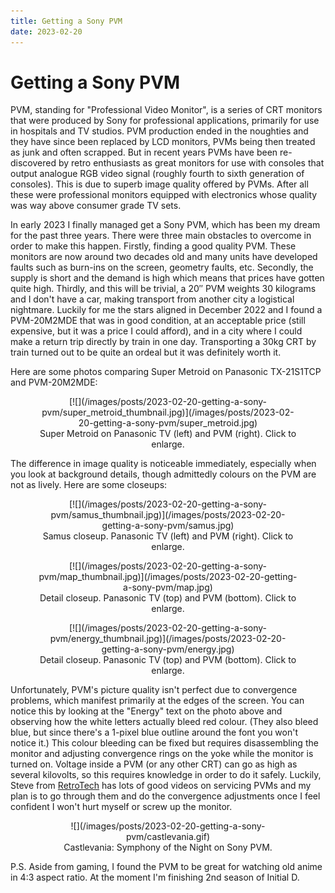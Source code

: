```yaml
---
title: Getting a Sony PVM
date: 2023-02-20
---
```


Getting a Sony PVM
==================

PVM, standing for "Professional Video Monitor", is a series of CRT monitors that
were produced by Sony for professional applications, primarily for use in
hospitals and TV studios.  PVM production ended in the noughties and they have
since been replaced by LCD monitors, PVMs being then treated as junk and often
scrapped.  But in recent years PVMs have been re-discovered by retro enthusiasts
as great monitors for use with consoles that output analogue RGB video signal
(roughly fourth to sixth generation of consoles).  This is due to superb image
quality offered by PVMs. After all these were professional monitors equipped
with electronics whose quality was way above consumer grade TV sets.

In early 2023 I finally managed get a Sony PVM, which has been my dream for the
past three years.  There were three main obstacles to overcome in order to make
this happen.  Firstly, finding a good quality PVM.  These monitors are now
around two decades old and many units have developed faults such as burn-ins on
the screen, geometry faults, etc.  Secondly, the supply is short and the demand
is high which means that prices have gotten quite high.  Thirdly, and this will
be trivial, a 20&Prime; PVM weights 30 kilograms and I don't have a car, making
transport from another city a logistical nightmare.  Luckily for me the stars
aligned in December 2022 and I found a PVM-20M2MDE that was in good condition,
at an acceptable price (still expensive, but it was a price I could afford), and
in a city where I could make a return trip directly by train in one day.
Transporting a 30kg CRT by train turned out to be quite an ordeal but it was
definitely worth it.

Here are some photos comparing Super Metroid on Panasonic TX-21S1TCP and
PVM-20M2MDE:

<center>
<figure>
[![](/images/posts/2023-02-20-getting-a-sony-pvm/super_metroid_thumbnail.jpg)](/images/posts/2023-02-20-getting-a-sony-pvm/super_metroid.jpg)
<figcaption>Super Metroid on Panasonic TV (left) and PVM (right).  Click to enlarge.</figcaption>
</figure>
</center>

The difference in image quality is noticeable immediately, especially when you
look at background details, though admittedly colours on the PVM are not as
lively.  Here are some closeups:

<center>
<figure>
[![](/images/posts/2023-02-20-getting-a-sony-pvm/samus_thumbnail.jpg)](/images/posts/2023-02-20-getting-a-sony-pvm/samus.jpg)
<figcaption>Samus closeup.  Panasonic TV (left) and PVM (right).  Click to enlarge.</figcaption>
</figure>
</center>

<center>
<figure>
[![](/images/posts/2023-02-20-getting-a-sony-pvm/map_thumbnail.jpg)](/images/posts/2023-02-20-getting-a-sony-pvm/map.jpg)
<figcaption>Detail closeup.  Panasonic TV (top) and PVM (bottom).  Click to enlarge.</figcaption>
</figure>
</center>

<center>
<figure>
[![](/images/posts/2023-02-20-getting-a-sony-pvm/energy_thumbnail.jpg)](/images/posts/2023-02-20-getting-a-sony-pvm/energy.jpg)
<figcaption>Detail closeup.  Panasonic TV (top) and PVM (bottom).  Click to enlarge.</figcaption>
</figure>
</center>

Unfortunately, PVM's picture quality isn't perfect due to convergence problems,
which manifest primarily at the edges of the screen.  You can notice this by
looking at the "Energy" text on the photo above and observing how the white
letters actually bleed red colour.  (They also bleed blue, but since there's a
1-pixel blue outline around the font you won't notice it.)  This colour bleeding
can be fixed but requires disassembling the monitor and adjusting convergence
rings on the yoke while the monitor is turned on.  Voltage inside a PVM (or any
other CRT) can go as high as several kilovolts, so this requires knowledge in
order to do it safely.  Luckily, Steve from
[RetroTech](https://www.youtube.com/@RetroTechUSA) has lots of good videos on
servicing PVMs and my plan is to go through them and do the convergence
adjustments once I feel confident I won't hurt myself or screw up the monitor.

<center>
<figure>
![](/images/posts/2023-02-20-getting-a-sony-pvm/castlevania.gif)
<figcaption>Castlevania: Symphony of the Night on Sony PVM.</figcaption>
</figure>
</center>

P.S. Aside from gaming, I found the PVM to be great for watching old anime in
4:3 aspect ratio.  At the moment I'm finishing 2nd season of Initial D.

